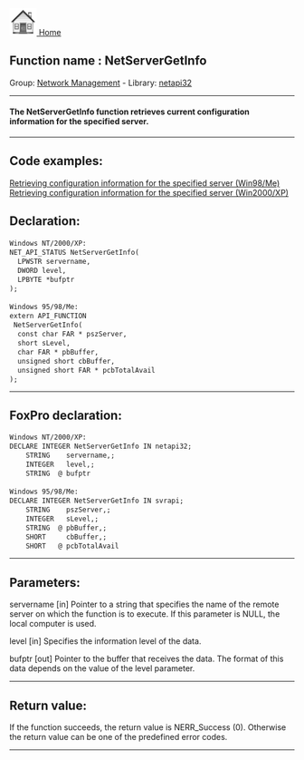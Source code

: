 [<img src="../../images/home.png"> Home ](https://github.com/VFPX/Win32API)  

## Function name : NetServerGetInfo
Group: [Network Management](../../functions_group.md#Network_Management)  -  Library: [netapi32](../../libraries.md#netapi32)  
***  


#### The NetServerGetInfo function retrieves current configuration information for the specified server.
***  


## Code examples:
[Retrieving configuration information for the specified server (Win98/Me)](../../samples/sample_276.md)  
[Retrieving configuration information for the specified server (Win2000/XP)](../../samples/sample_425.md)  

## Declaration:
```foxpro  
Windows NT/2000/XP:
NET_API_STATUS NetServerGetInfo(
  LPWSTR servername,
  DWORD level,
  LPBYTE *bufptr
);

Windows 95/98/Me:
extern API_FUNCTION
 NetServerGetInfo(
  const char FAR * pszServer,
  short sLevel,
  char FAR * pbBuffer,
  unsigned short cbBuffer,
  unsigned short FAR * pcbTotalAvail
);  
```  
***  


## FoxPro declaration:
```foxpro  
Windows NT/2000/XP:
DECLARE INTEGER NetServerGetInfo IN netapi32;
	STRING    servername,;
	INTEGER   level,;
	STRING  @ bufptr

Windows 95/98/Me:
DECLARE INTEGER NetServerGetInfo IN svrapi;
	STRING    pszServer,;
	INTEGER   sLevel,;
	STRING  @ pbBuffer,;
	SHORT     cbBuffer,;
	SHORT   @ pcbTotalAvail  
```  
***  


## Parameters:
servername 
[in] Pointer to a string that specifies the name of the remote server on which the function is to execute. If this parameter is NULL, the local computer is used. 

level 
[in] Specifies the information level of the data.

bufptr 
[out] Pointer to the buffer that receives the data. The format of this data depends on the value of the level parameter.   
***  


## Return value:
If the function succeeds, the return value is NERR_Success (0). Otherwise the return value can be one of the predefined error codes.  
***  

